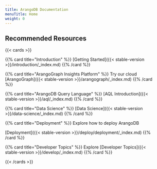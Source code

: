 ```yaml
---
title: ArangoDB Documentation
menuTitle: Home
weight: 0
---
```

## Recommended Resources

{{< cards >}}
<!-- TODO: Make the whole card clickable, forward stable version path - introduce placeholder in link render hook? -->
{{% card title="Introduction" %}}
[Getting Started]({{< stable-version >}}/introduction/_index.md)
{{% /card %}}

{{% card title="ArangoGraph Insights Platform" %}}
Try our cloud
[ArangoGraph]({{< stable-version >}}/arangograph/_index.md)
{{% /card %}}

{{% card title="ArangoDB Query Language" %}}
[AQL Introduction]({{< stable-version >}}/aql/_index.md)
{{% /card %}}

{{% card title="Data Science" %}}
[Data Science]({{< stable-version >}}/data-science/_index.md)
{{% /card %}}

{{% card title="Deployment" %}}
Explore how to deploy ArangoDB

[Deployment]({{< stable-version >}}/deploy/deployment/_index.md)
{{% /card %}}

{{% card title="Developer Topics" %}}
Explore
[Developer Topics]({{< stable-version >}}/develop/_index.md)
{{% /card %}}

{{< /cards >}}
